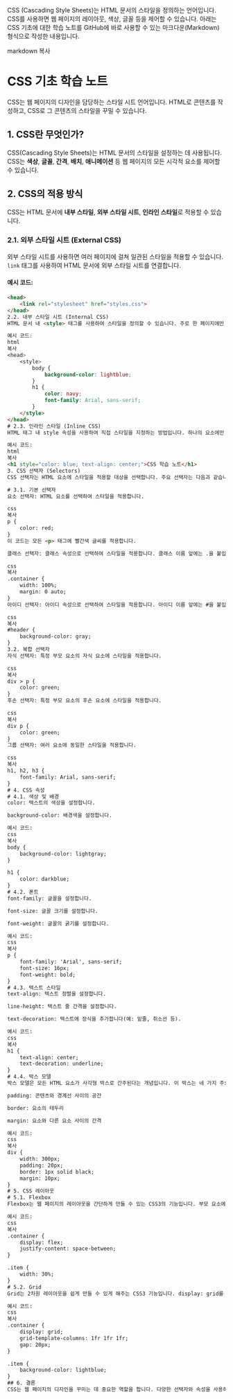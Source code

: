 CSS (Cascading Style Sheets)는 HTML 문서의 스타일을 정의하는 언어입니다. CSS를 사용하면 웹 페이지의 레이아웃, 색상, 글꼴 등을 제어할 수 있습니다. 아래는 CSS 기초에 대한 학습 노트를 GitHub에 바로 사용할 수 있는 마크다운(Markdown) 형식으로 작성한 내용입니다.

markdown
복사
# CSS 기초 학습 노트

CSS는 웹 페이지의 디자인을 담당하는 스타일 시트 언어입니다. HTML로 콘텐츠를 작성하고, CSS로 그 콘텐츠의 스타일을 꾸밀 수 있습니다.

## 1. CSS란 무엇인가?

CSS(Cascading Style Sheets)는 HTML 문서의 스타일을 설정하는 데 사용됩니다. CSS는 **색상**, **글꼴**, **간격**, **배치**, **애니메이션** 등 웹 페이지의 모든 시각적 요소를 제어할 수 있습니다.

## 2. CSS의 적용 방식

CSS는 HTML 문서에 **내부 스타일**, **외부 스타일 시트**, **인라인 스타일**로 적용할 수 있습니다.

### 2.1. 외부 스타일 시트 (External CSS)

외부 스타일 시트를 사용하면 여러 페이지에 걸쳐 일관된 스타일을 적용할 수 있습니다. `link` 태그를 사용하여 HTML 문서에 외부 스타일 시트를 연결합니다.

#### 예시 코드:
```html
<head>
    <link rel="stylesheet" href="styles.css">
</head>
2.2. 내부 스타일 시트 (Internal CSS)
HTML 문서 내 <style> 태그를 사용하여 스타일을 정의할 수 있습니다. 주로 한 페이지에만 스타일을 적용할 때 사용합니다.

예시 코드:
html
복사
<head>
    <style>
        body {
            background-color: lightblue;
        }
        h1 {
            color: navy;
            font-family: Arial, sans-serif;
        }
    </style>
</head>
# 2.3. 인라인 스타일 (Inline CSS)
HTML 태그 내 style 속성을 사용하여 직접 스타일을 지정하는 방법입니다. 하나의 요소에만 스타일을 적용할 때 유용합니다.

예시 코드:
html
복사
<h1 style="color: blue; text-align: center;">CSS 학습 노트</h1>
3. CSS 선택자 (Selectors)
CSS 선택자는 HTML 요소에 스타일을 적용할 대상을 선택합니다. 주요 선택자는 다음과 같습니다:

# 3.1. 기본 선택자
요소 선택자: HTML 요소를 선택하여 스타일을 적용합니다.

css
복사
p {
    color: red;
}
이 코드는 모든 <p> 태그에 빨간색 글씨를 적용합니다.

클래스 선택자: 클래스 속성으로 선택하여 스타일을 적용합니다. 클래스 이름 앞에는 .을 붙입니다.

css
복사
.container {
    width: 100%;
    margin: 0 auto;
}
아이디 선택자: 아이디 속성으로 선택하여 스타일을 적용합니다. 아이디 이름 앞에는 #을 붙입니다.

css
복사
#header {
    background-color: gray;
}
3.2. 복합 선택자
자식 선택자: 특정 부모 요소의 자식 요소에 스타일을 적용합니다.

css
복사
div > p {
    color: green;
}
후손 선택자: 특정 부모 요소의 후손 요소에 스타일을 적용합니다.

css
복사
div p {
    color: green;
}
그룹 선택자: 여러 요소에 동일한 스타일을 적용합니다.

css
복사
h1, h2, h3 {
    font-family: Arial, sans-serif;
}
# 4. CSS 속성
# 4.1. 색상 및 배경
color: 텍스트의 색상을 설정합니다.

background-color: 배경색을 설정합니다.

예시 코드:
css
복사
body {
    background-color: lightgray;
}

h1 {
    color: darkblue;
}
# 4.2. 폰트
font-family: 글꼴을 설정합니다.

font-size: 글꼴 크기를 설정합니다.

font-weight: 글꼴의 굵기를 설정합니다.

예시 코드:
css
복사
p {
    font-family: 'Arial', sans-serif;
    font-size: 16px;
    font-weight: bold;
}
# 4.3. 텍스트 스타일
text-align: 텍스트 정렬을 설정합니다.

line-height: 텍스트 줄 간격을 설정합니다.

text-decoration: 텍스트에 장식을 추가합니다(예: 밑줄, 취소선 등).

예시 코드:
css
복사
h1 {
    text-align: center;
    text-decoration: underline;
}
# 4.4. 박스 모델
박스 모델은 모든 HTML 요소가 사각형 박스로 간주된다는 개념입니다. 이 박스는 네 가지 주요 부분으로 구성됩니다: content, padding, border, margin.

padding: 콘텐츠와 경계선 사이의 공간

border: 요소의 테두리

margin: 요소와 다른 요소 사이의 간격

예시 코드:
css
복사
div {
    width: 300px;
    padding: 20px;
    border: 1px solid black;
    margin: 10px;
}
# 5. CSS 레이아웃
# 5.1. Flexbox
Flexbox는 웹 페이지의 레이아웃을 간단하게 만들 수 있는 CSS3의 기능입니다. 부모 요소에 display: flex를 설정하고 자식 요소들이 유연하게 배치됩니다.

예시 코드:
css
복사
.container {
    display: flex;
    justify-content: space-between;
}

.item {
    width: 30%;
}
# 5.2. Grid
Grid는 2차원 레이아웃을 쉽게 만들 수 있게 해주는 CSS3 기능입니다. display: grid를 사용하여 행과 열로 구성된 레이아웃을 만들 수 있습니다.

예시 코드:
css
복사
.container {
    display: grid;
    grid-template-columns: 1fr 1fr 1fr;
    gap: 20px;
}

.item {
    background-color: lightblue;
}
## 6. 결론
CSS는 웹 페이지의 디자인을 꾸미는 데 중요한 역할을 합니다. 다양한 선택자와 속성을 사용하여 레이아웃과 스타일을 자유롭게 설정할 수 있습니다. CSS를 잘 활용하면 사용자 경험을 향상시키고, 웹 페이지를 보다 직관적이고 아름답게 만들 수 있습니다.
